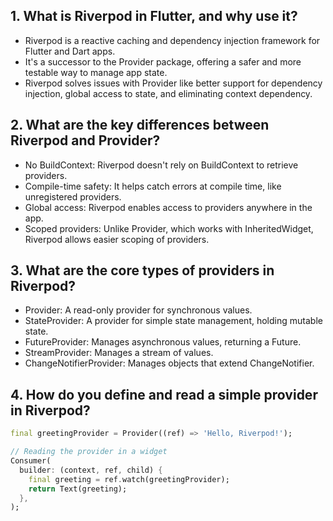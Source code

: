## 1. What is Riverpod in Flutter, and why use it?
- Riverpod is a reactive caching and dependency injection framework for Flutter and Dart apps.
- It's a successor to the Provider package, offering a safer and more testable way to manage app state.
- Riverpod solves issues with Provider like better support for dependency injection, global access to state, and eliminating context dependency.

## 2. What are the key differences between Riverpod and Provider?
- No BuildContext: Riverpod doesn't rely on BuildContext to retrieve providers.
- Compile-time safety: It helps catch errors at compile time, like unregistered providers.
- Global access: Riverpod enables access to providers anywhere in the app.
- Scoped providers: Unlike Provider, which works with InheritedWidget, Riverpod allows easier scoping of providers.

## 3. What are the core types of providers in Riverpod?
- Provider: A read-only provider for synchronous values.
- StateProvider: A provider for simple state management, holding mutable state.
- FutureProvider: Manages asynchronous values, returning a Future.
- StreamProvider: Manages a stream of values.
- ChangeNotifierProvider: Manages objects that extend ChangeNotifier.

## 4. How do you define and read a simple provider in Riverpod?
```dart
final greetingProvider = Provider((ref) => 'Hello, Riverpod!');

// Reading the provider in a widget
Consumer(
  builder: (context, ref, child) {
    final greeting = ref.watch(greetingProvider);
    return Text(greeting);
  },
);
```
